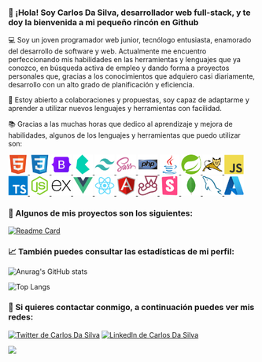 ### :wave: ¡Hola! Soy Carlos Da Silva, desarrollador web full-stack, y te doy la bienvenida a mi pequeño rincón en Github

:computer: Soy un joven programador web junior, tecnólogo entusiasta, enamorado del desarrollo de software y web.
Actualmente me encuentro perfeccionando mis habilidades en las herramientas y lenguajes que ya conozco, en búsqueda activa de empleo y dando forma a proyectos personales que, gracias a los conocimientos que adquiero casi diariamente, desarrollo con un alto grado de planificación y eficiencia.

:satellite: Estoy abierto a colaboraciones y propuestas, soy capaz de adaptarme y aprender a utilizar nuevos lenguajes y herramientas con facilidad.

:books: Gracias a las muchas horas que dedico al aprendizaje y mejora de habilidades, algunos de los lenguajes y herramientas que puedo utilizar son:

<p align="left"> 
<a href="https://github.com/CarlosHzDasilva" target="_blank"> <img src="https://raw.githubusercontent.com/devicons/devicon/1119b9f84c0290e0f0b38982099a2bd027a48bf1/icons/html5/html5-original.svg" width="40" height="40"/> </a> 
<a href="https://github.com/CarlosHzDasilva" target="_blank"> <img src="https://raw.githubusercontent.com/devicons/devicon/1119b9f84c0290e0f0b38982099a2bd027a48bf1/icons/css3/css3-original.svg" width="40" height="40"/> </a>  
<a href="https://github.com/CarlosHzDasilva" target="_blank"> <img src="https://raw.githubusercontent.com/devicons/devicon/1119b9f84c0290e0f0b38982099a2bd027a48bf1/icons/bootstrap/bootstrap-original.svg" width="40" height="40"/> </a> 
<a href="https://github.com/CarlosHzDasilva" target="_blank"> <img src="https://raw.githubusercontent.com/devicons/devicon/1119b9f84c0290e0f0b38982099a2bd027a48bf1/icons/bulma/bulma-plain.svg" width="40" height="40"/> </a> 
<a href="https://github.com/CarlosHzDasilva" target="_blank"> <img src="https://raw.githubusercontent.com/devicons/devicon/1119b9f84c0290e0f0b38982099a2bd027a48bf1/icons/tailwindcss/tailwindcss-plain.svg" width="40" height="40"/> </a> 
<a href="https://github.com/CarlosHzDasilva" target="_blank"> <img src="https://raw.githubusercontent.com/devicons/devicon/1119b9f84c0290e0f0b38982099a2bd027a48bf1/icons/sass/sass-original.svg" width="40" height="40"/> </a> 
<a href="https://github.com/CarlosHzDasilva" target="_blank"> <img src="https://raw.githubusercontent.com/devicons/devicon/1119b9f84c0290e0f0b38982099a2bd027a48bf1/icons/php/php-original.svg" width="40" height="40"/> </a> 
<a href="https://github.com/CarlosHzDasilva" target="_blank"> <img src="https://raw.githubusercontent.com/devicons/devicon/1119b9f84c0290e0f0b38982099a2bd027a48bf1/icons/java/java-original.svg" width="40" height="40"/> </a>
<a href="https://github.com/CarlosHzDasilva" target="_blank"> <img src="https://raw.githubusercontent.com/devicons/devicon/1119b9f84c0290e0f0b38982099a2bd027a48bf1/icons/spring/spring-original.svg" width="40" height="40"/> </a> 
<a href="https://github.com/CarlosHzDasilva" target="_blank"> <img src="https://raw.githubusercontent.com/devicons/devicon/1119b9f84c0290e0f0b38982099a2bd027a48bf1/icons/tomcat/tomcat-original.svg" width="40" height="40"/> </a> 
<a href="https://github.com/CarlosHzDasilva" target="_blank"> <img src="https://raw.githubusercontent.com/devicons/devicon/1119b9f84c0290e0f0b38982099a2bd027a48bf1/icons/javascript/javascript-original.svg" width="40" height="40"/> </a> 
<a href="https://github.com/CarlosHzDasilva" target="_blank"> <img src="https://raw.githubusercontent.com/devicons/devicon/1119b9f84c0290e0f0b38982099a2bd027a48bf1/icons/typescript/typescript-original.svg" width="40" height="40"/> </a>
<a href="https://github.com/CarlosHzDasilva" target="_blank"> <img src="https://raw.githubusercontent.com/devicons/devicon/1119b9f84c0290e0f0b38982099a2bd027a48bf1/icons/nodejs/nodejs-original.svg" width="40" height="40"/> </a> 
<a href="https://github.com/CarlosHzDasilva" target="_blank"> <img src="https://github.com/devicons/devicon/blob/master/icons/express/express-original.svg" width="40" height="40"/> </a> 
<a href="https://github.com/CarlosHzDasilva" target="_blank"> <img src="https://raw.githubusercontent.com/devicons/devicon/1119b9f84c0290e0f0b38982099a2bd027a48bf1/icons/vuejs/vuejs-original.svg" width="40" height="40"/> </a> 
<a href="https://github.com/CarlosHzDasilva" target="_blank"> <img src="https://raw.githubusercontent.com/devicons/devicon/1119b9f84c0290e0f0b38982099a2bd027a48bf1/icons/react/react-original.svg" width="40" height="40"/> </a> 
<a href="https://github.com/CarlosHzDasilva" target="_blank"> <img src="https://raw.githubusercontent.com/devicons/devicon/1119b9f84c0290e0f0b38982099a2bd027a48bf1/icons/angularjs/angularjs-original.svg" width="40" height="40"/> </a> 
<a href="https://github.com/CarlosHzDasilva" target="_blank"> <img src="https://raw.githubusercontent.com/devicons/devicon/1119b9f84c0290e0f0b38982099a2bd027a48bf1/icons/jest/jest-plain.svg" width="40" height="40"/> </a> 
<a href="https://github.com/CarlosHzDasilva" target="_blank"> <img src="https://raw.githubusercontent.com/devicons/devicon/1119b9f84c0290e0f0b38982099a2bd027a48bf1/icons/storybook/storybook-original.svg" width="40" height="40"/> </a> 
<a href="https://github.com/CarlosHzDasilva" target="_blank"> <img src="https://raw.githubusercontent.com/devicons/devicon/1119b9f84c0290e0f0b38982099a2bd027a48bf1/icons/mongodb/mongodb-original.svg" width="40" height="40"/> </a> 
<a href="https://github.com/CarlosHzDasilva" target="_blank"> <img src="https://raw.githubusercontent.com/devicons/devicon/1119b9f84c0290e0f0b38982099a2bd027a48bf1/icons/mysql/mysql-original.svg" width="40" height="40"/> </a> 
<a href="https://github.com/CarlosHzDasilva" target="_blank"> <img src="https://raw.githubusercontent.com/devicons/devicon/1119b9f84c0290e0f0b38982099a2bd027a48bf1/icons/azure/azure-original.svg" width="40" height="40"/> </a> 
</p>

### :open_file_folder: Algunos de mis proyectos son los siguientes:

[![Readme Card](https://github-readme-stats.vercel.app/api/pin/?username=CarlosHzDasilva&repo=avistaloo&theme=github_dark)](https://github.com/anuraghazra/github-readme-stats)

### :chart_with_upwards_trend: También puedes consultar las estadísticas de mi perfil:

![Anurag's GitHub stats](https://github-readme-stats.vercel.app/api?username=CarlosHzDasilva&hide=issues,contribs&locale=es&count_private=true&show_icons=true&theme=github_dark&include_all_commits=true&custom_title=Estadisticas+personales)

![Top Langs](https://github-readme-stats.vercel.app/api/top-langs/?username=CarlosHzDasilva&layout=compact&langs_count=10&theme=github_dark&custom_title=Lenguajes+mas+usados)

### :email: Si quieres contactar conmigo, a continuación puedes ver mis redes:
<p>
<a href="https://twitter.com/carloshzdasilva" target="_blank"><img align="center" src="https://cdn.jsdelivr.net/npm/simple-icons@3.0.1/icons/twitter.svg" alt="Twitter de Carlos Da Silva" height="30" width="40" /></a>
<a href="https://www.linkedin.com/in/carloshdezdasilva/" target="_blank"><img align="center" src="https://cdn.jsdelivr.net/npm/simple-icons@3.0.1/icons/linkedin.svg" alt="LinkedIn de Carlos Da Silva" height="30" width="40" /></a>
</p>

![](https://komarev.com/ghpvc/?username=CarlosHzDasilva&label=Visitas+recibidas&style=flat-square&color=4C8EDA)
